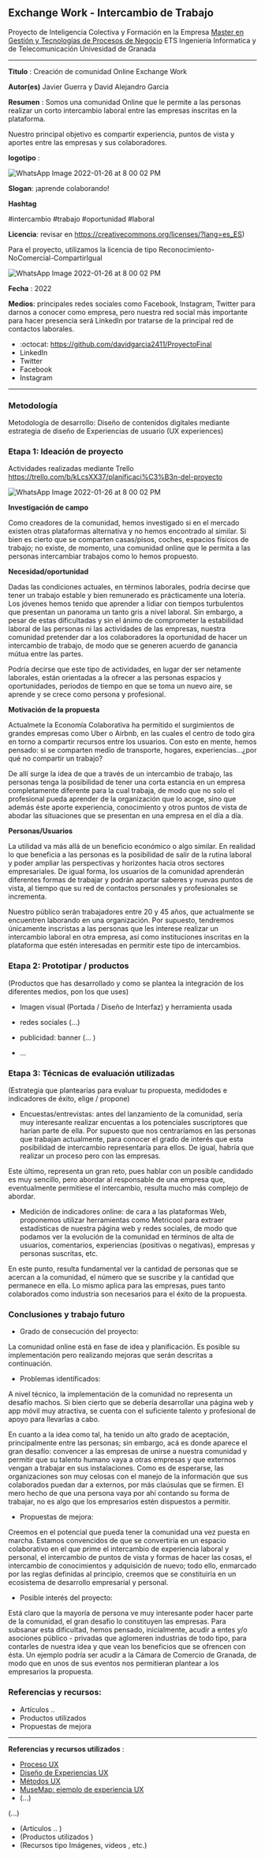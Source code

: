## Exchange Work - Intercambio de Trabajo 


Proyecto de Inteligencia Colectiva y Formación en la Empresa 
[Master en Gestión y Tecnologías de Procesos de Negocio](https://masteres.ugr.es/mbagestiontic/)
ETS Ingeniería Informatica y de Telecomunicación Univesidad de Granada  

----

**Titulo** : Creación de comunidad Online Exchange Work

**Autor(es)** Javier Guerra y David Alejandro Garcia

**Resumen** : Somos una comunidad Online que le permite a las personas realizar un corto intercambio laboral entre las empresas inscritas en la plataforma.

Nuestro principal objetivo es compartir experiencia, puntos de vista y aportes entre las empresas y sus colaboradores.

**logotipo** : 

![WhatsApp Image 2022-01-26 at 8 00 02 PM](https://user-images.githubusercontent.com/98233176/151228964-ace1ff80-eeed-461d-8e96-2d7c805ffa3c.jpeg)

**Slogan**: ¡aprende colaborando!

**Hashtag**

#intercambio
#trabajo
#oportunidad
#laboral

**Licencia**: revisar en https://creativecommons.org/licenses/?lang=es_ES) 

Para el proyecto, utilizamos la licencia de tipo Reconocimiento-NoComercial-CompartirIgual

![WhatsApp Image 2022-01-26 at 8 00 02 PM](https://github.com/davidgarcia2411/ProyectoFinal/blob/main/Licencia.jpg)

**Fecha** : 2022

**Medios**: principales redes sociales como Facebook, Instagram, Twitter para darnos a conocer como empresa, pero nuestra red social más importante para hacer 
presencia será LinkedIn por tratarse de la principal red de contactos laborales.

*  :octocat: https://github.com/davidgarcia2411/ProyectoFinal
* LinkedIn
* Twitter 
* Facebook
* Instagram 
--- 

### Metodología

Metodología de desarrollo: Diseño de contenidos digitales mediante estrategia de diseño de Experiencias de usuario (UX experiences) 

### Etapa 1: Ideación de proyecto 

Actividades realizadas mediante Trello https://trello.com/b/kLcsXX37/planificaci%C3%B3n-del-proyecto

![WhatsApp Image 2022-01-26 at 8 00 02 PM](https://github.com/davidgarcia2411/ProyectoFinal/blob/main/Trello%20proyecto.jpg)

**Investigación de campo**

Como creadores de la comunidad, hemos investigado si en el mercado existen otras plataformas alternativa y no hemos encontrado al similar. Si bien es cierto que se 
comparten casas/pisos, coches, espacios físicos de trabajo; no existe, de momento, una comunidad online que le permita a las personas intercambiar trabajos como lo 
hemos propuesto.

**Necesidad/oportunidad** 

Dadas las condiciones actuales, en términos laborales, podría decirse que tener un trabajo estable y bien remunerado es prácticamente una lotería. Los jóvenes hemos 
tenido que aprender a lidiar con tiempos turbulentos que presentan un panorama un tanto gris a nivel laboral. Sin embargo, a pesar de estas dificultadas y sin el ánimo 
de comprometer la estabilidad laboral de las personas ni las actividades de las empresas, nuestra comunidad pretender dar a los colaboradores la oportunidad de hacer un
intercambio de trabajo, de modo que se generen acuerdo de ganancia mútua entre las partes. 

Podría decirse que este tipo de actividades, en lugar der ser netamente laborales, están orientadas a la ofrecer a las personas espacios y oportunidades, periodos de 
tiempo en que se toma un nuevo aire, se aprende y se crece como persona y profesional.

**Motivación de la propuesta**

Actualmete la Economía Colaborativa ha permitido el surgimientos de grandes empresas como Uber o Airbnb, en las cuales el centro de todo gira en torno a compartir 
recursos entre los usuarios. Con esto en mente, hemos pensado: si se comparten medio de transporte, hogares, experiencias...¿por qué no compartir un trabajo?

De allí surge la idea de que a través de un intercambio de trabajo, las personas tenga la posibilidad de tener una corta estancia en un empresa completamente diferente
para la cual trabaja, de modo que no solo el profesional pueda aprender de la organización que lo acoge, sino que además éste aporte experiencia, conocimiento y otros 
puntos de vista de abodar las situaciones que se presentan en una empresa en el día a día.

**Personas/Usuarios**

La utilidad va más allá de un beneficio económico o algo similar. En realidad lo que beneficia a las personas es la posibilidad de salir de la rutina laboral y poder 
ampliar las perspectivas y horizontes hacia otros sectores empresariales. De igual forma, los usuarios de la comunidad aprenderán diferentes formas de trabajar y podrán 
aportar saberes y nuevas puntos de vista, al tiempo que su red de contactos personales y profesionales se incrementa.

Nuestro público serán trabajadores entre 20 y 45 años, que actualmente se encuentren laborando en una organización. Por supuesto, tendremos únicamente inscristas a 
las personas que les interese realizar un intercambio laboral en otra empresa, así como instituciones inscritas en la plataforma que estén interesadas en permitir 
este tipo de intercambios.

### Etapa 2: Prototipar / productos 

(Productos que has desarrollado y como se plantea la integración de los diferentes medios, pon los que uses) 

* Imagen visual (Portada / Diseño de Interfaz) y herramienta usada 

* redes sociales (...) 

* publicidad: banner (... ) 

* ...

### Etapa 3: Técnicas de evaluación utilizadas

(Estrategia que plantearías para evaluar tu propuesta, medidodes e indicadores de éxito, elige / propone) 

* Encuestas/entrevistas: antes del lanzamiento de la comunidad, sería muy interesante realizar encuentas a los potenciales suscriptores que harían parte de ella. 
Por supuesto que nos centraríamos en las personas que trabajan actualmente, para conocer el grado de interés que esta posibilidad de intercambio representaría para ellos.
De igual, habría que realizar un proceso pero con las empresas.

Este último, representa un gran reto, pues hablar con un posible candidado es muy sencillo, pero abordar al responsable de una empresa que, eventualmente permitiese el 
intercambio, resulta mucho más complejo de abordar.

* Medición de indicadores online: de cara a las plataformas Web, proponemos utilizar herramientas como Metricool para extraer estadísticas de nuestra página web y redes
sociales, de modo que podamos ver la evolución de la comunidad en términos de alta de usuarios, comentarios, experiencias (positivas o negativas), empresas y personas 
suscritas, etc.

En este punto, resulta fundamental ver la cantidad de personas que se acercan a la comunidad, el número que se suscribe y la cantidad que permanece en ella. Lo mismo 
aplica para las empresas, pues tanto colaborados como industria son necesarios para el éxito de la propuesta.

### Conclusiones y trabajo futuro

* Grado de consecución del proyecto: 

La comunidad online está en fase de idea y planificación. Es posible su implementación pero realizando mejoras que serán descritas a continuación. 
 
* Problemas identificados:

A nivel técnico, la implementación de la comunidad no representa un desafío machos. Si bien cierto que se debería desarrollar una página web y app móvil muy atractiva, 
se cuenta con el suficiente talento y profesional de apoyo para llevarlas a cabo. 

En cuanto a la idea como tal, ha tenido un alto grado de aceptación, principalmente entre las personas; sin embargo, acá es donde aparece el gran desafío: convencer a
las empresas de unirse a nuestra comunidad y permitir que su talento humano vaya a otras empresas y que externos vengan a trabajar en sus instalaciones. Como es de 
esperarse, las organizaciones son muy celosas con el manejo de la información que sus colaborados puedan dar a externos, por más claúsulas que se firmen. El mero hecho 
de que una persona vaya por ahí contando su forma de trabajar, no es algo que los empresarios estén dispuestos a permitir.

* Propuestas de mejora:

Creemos en el potencial que pueda tener la comunidad una vez puesta en marcha. Estamos convencidos de que se convertiría en un espacio colaborativo en el que prime
el intercambio de experiencia laboral y personal, el intercambio de puntos de vista y formas de hacer las cosas, el intercambio de conocimientos y adquisición de nuevo; 
todo ello, enmarcado por las reglas definidas al principio, creemos que se constituiría en un ecosistema de desarrollo empresarial y personal.

* Posible interés del proyecto:

Está claro que la mayoría de persona ve muy interesante poder hacer parte de la comunidad, el gran desafio lo constituyen las empresas. Para subsanar esta dificultad, 
hemos pensado, inicialmente, acudir a entes y/o asociones público - privadas que aglomeren industrias de todo tipo, para contarles de nuestra idea y que vean los 
beneficios que se ofrencen con ésta. Un ejemplo podría ser acudir a la Cámara de Comercio de Granada, de modo que en unos de sus eventos nos permitieran plantear a 
los empresarios la propuesta.

### Referencias y recursos: 

* Artículos ..  
* Productos utilizados  
* Propuestas de mejora

----

**Referencias y recursos utilizados** :

* [Proceso UX](https://uxmastery.com/resources/process/)
* [Diseño de Experiencias UX](http://www.nosolousabilidad.com/articulos/uxd.htm) 
* [Métodos UX](https://mgea.github.io/UX-DIU-Checklist/index.html) 
* [MuseMap: ejemplo de experiencia UX](https://blog.prototypr.io/musemap-street-art-app-ux-case-study-9bec6a99823b) 
* (...) 

(...)
* (Artículos ..  )
* (Productos utilizados ) 
* (Recursos tipo Imágenes, videos , etc.) 
